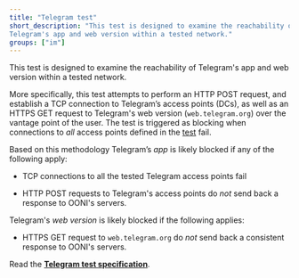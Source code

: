 ```yaml
---
title: "Telegram test"
short_description: "This test is designed to examine the reachability of
Telegram's app and web version within a tested network."
groups: ["im"]
---
```


This test is designed to examine the reachability of Telegram's app and web
version within a tested network.

More specifically, this test attempts to perform an HTTP POST request, and
establish a TCP connection to Telegram’s access points (DCs), as well as an
HTTPS GET request to Telegram's web version (`web.telegram.org`) over the
vantage point of the user. The test is triggered as blocking when connections
to *all* access points defined in the [test](
https://github.com/TheTorProject/ooni-probe/blob/master/ooni/nettests/blocking/telegram.py#L16-L22)
fail.

Based on this methodology Telegram’s *app* is likely blocked if any of the
following apply:

* TCP connections to all the tested Telegram access points fail

* HTTP POST requests to Telegram's access points do *not* send back a
response to OONI's servers.

Telegram's *web version* is likely blocked if the following applies:

* HTTPS GET request to `web.telegram.org` do *not* send back a consistent
response to OONI's servers.

Read the **[Telegram test specification](https://github.com/ooni/spec/blob/master/nettests/ts-020-telegram.md)**.
